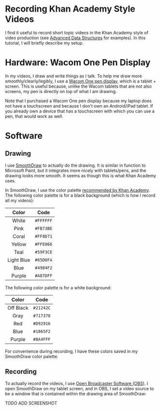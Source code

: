 # Recording Khan Academy Style Videos
I find it useful to record short topic videos in the Khan Academy style of video production (see [Advanced Data Structures](https://www.youtube.com/playlist?list=PLM_KIlU0WoXmkV4QB1Dg8PtJaHTdWHwRS) for examples). In this tutorial, I will briefly describe my setup.

# Hardware: Wacom One Pen Display
In my videos, I draw and write things as I talk. To help me draw more smoothly/clearly/legibly, I use a [Wacom One pen display](https://www.wacom.com/en-us/products/pen-displays/wacom-one), which is a tablet + screen. This is useful because, unlike the Wacom tablets that are not also screens, my pen is directly on top of what I am drawing.

Note that I purchased a Wacom One pen display because my laptop does not have a touchscreen and because I don't own an Android/iPad tablet. If you already own a device that has a touchscreen with which you can use a pen, that would work as well.

# Software
## Drawing
I use [SmoothDraw](http://www.smoothdraw.com/sd) to actually do the drawing. It is similar in function to Microsoft Paint, but it integrates more nicely with tablets/pens, and the drawing looks more smooth. It seems as though this is what Khan Academy uses.

In SmoothDraw, I use the color palette [recommended by Khan Academy](https://khanacademy.zendesk.com/hc/en-us/articles/226885367-How-do-I-recreate-Khan-Academy-videos-). The following color palette is for a black background (which is how I record all my videos):

|   Color    |     Code    |
| :--------: | :---------: |
| White      | ``#FFFFFF`` |
| Pink       | ``#FB73BE`` |
| Coral      | ``#FF8D71`` |
| Yellow     | ``#FFE066`` |
| Teal       | ``#59F3CE`` |
| Light Blue | ``#65D0FA`` |
| Blue       | ``#4984F2`` |
| Purple     | ``#A87DFF`` |

The following color palette is for a white background:

|   Color   |     Code    |
| :-------: | :---------: |
| Off Black | ``#21242C`` |
| Gray      | ``#717378`` |
| Red       | ``#D92916`` |
| Blue      | ``#1865F2`` |
| Purple    | ``#8A4FFF`` |

For convenience during recording, I have these colors saved in my SmoothDraw color palette.

## Recording
To actually record the videos, I use [Open Broadcaster Software (OBS)](http://obsproject.com/). I open SmoothDraw on my tablet screen, and in OBS, I set a video source to be a window that is contained within the drawing area of SmoothDraw:

TODO ADD SCREENSHOT
